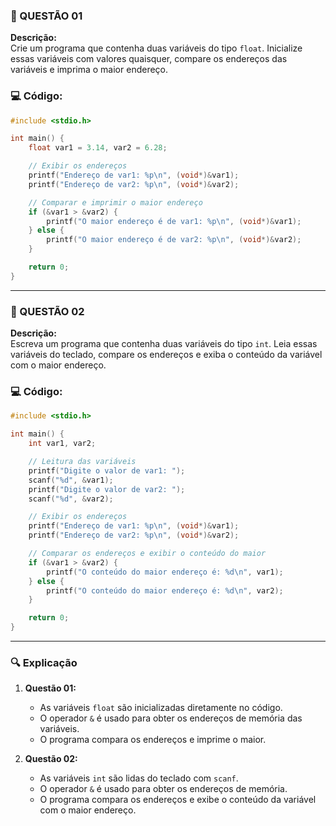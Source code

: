 
### 📝 QUESTÃO 01

**Descrição:**  
Crie um programa que contenha duas variáveis do tipo `float`. Inicialize essas variáveis com valores quaisquer, compare os endereços das variáveis e imprima o maior endereço.

### 💻 Código:

```c
#include <stdio.h>

int main() {
    float var1 = 3.14, var2 = 6.28;

    // Exibir os endereços
    printf("Endereço de var1: %p\n", (void*)&var1);
    printf("Endereço de var2: %p\n", (void*)&var2);

    // Comparar e imprimir o maior endereço
    if (&var1 > &var2) {
        printf("O maior endereço é de var1: %p\n", (void*)&var1);
    } else {
        printf("O maior endereço é de var2: %p\n", (void*)&var2);
    }

    return 0;
}
```

---

### 📝 QUESTÃO 02

**Descrição:**  
Escreva um programa que contenha duas variáveis do tipo `int`. Leia essas variáveis do teclado, compare os endereços e exiba o conteúdo da variável com o maior endereço.

### 💻 Código:

```c
#include <stdio.h>

int main() {
    int var1, var2;

    // Leitura das variáveis
    printf("Digite o valor de var1: ");
    scanf("%d", &var1);
    printf("Digite o valor de var2: ");
    scanf("%d", &var2);

    // Exibir os endereços
    printf("Endereço de var1: %p\n", (void*)&var1);
    printf("Endereço de var2: %p\n", (void*)&var2);

    // Comparar os endereços e exibir o conteúdo do maior
    if (&var1 > &var2) {
        printf("O conteúdo do maior endereço é: %d\n", var1);
    } else {
        printf("O conteúdo do maior endereço é: %d\n", var2);
    }

    return 0;
}
```

---

### 🔍 Explicação

1. **Questão 01:**  
   - As variáveis `float` são inicializadas diretamente no código.  
   - O operador `&` é usado para obter os endereços de memória das variáveis.  
   - O programa compara os endereços e imprime o maior.

2. **Questão 02:**  
   - As variáveis `int` são lidas do teclado com `scanf`.  
   - O operador `&` é usado para obter os endereços de memória.  
   - O programa compara os endereços e exibe o conteúdo da variável com o maior endereço.